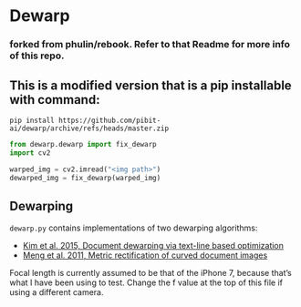 # Dewarp
### forked from phulin/rebook. Refer to that Readme for more info of this repo.

## This is a modified version that is a pip installable with command:
```
pip install https://github.com/pibit-ai/dewarp/archive/refs/heads/master.zip
```

```python
from dewarp.dewarp import fix_dewarp
import cv2

warped_img = cv2.imread("<img path>")
dewarped_img = fix_dewarp(warped_img)

```

## Dewarping

`dewarp.py` contains implementations of two dewarping algorithms:

* [Kim et al. 2015, Document dewarping via text-line based optimization](http://www.sciencedirect.com/science/article/pii/S003132031500165X)
* [Meng et al. 2011, Metric rectification of curved document images](http://ieeexplore.ieee.org/abstract/document/5975161/)

Focal length is currently assumed to be that of the iPhone 7, because that’s what I have been using to test. Change the f value at the top of this file if using a different camera.
